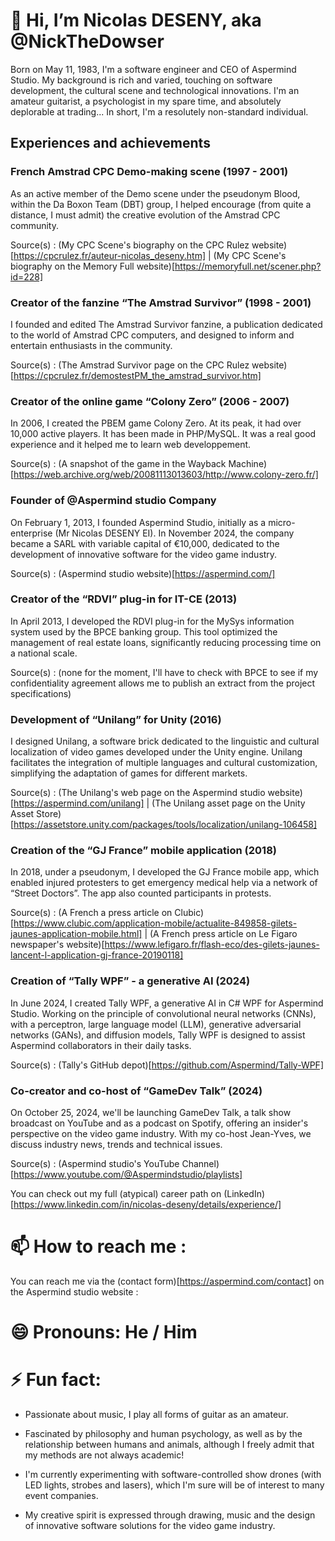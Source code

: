# 👋 Hi, I’m Nicolas DESENY, aka @NickTheDowser

Born on May 11, 1983, I'm a software engineer and CEO of Aspermind Studio. My background is rich and varied, touching on software development, the cultural scene and technological innovations. I'm an amateur guitarist, a psychologist in my spare time, and absolutely deplorable at trading... In short, I'm a resolutely non-standard individual.

## Experiences and achievements

### French Amstrad CPC Demo-making scene (1997 - 2001)

As an active member of the Demo scene under the pseudonym Blood, within the Da Boxon Team (DBT) group, I helped encourage (from quite a distance, I must admit) the creative evolution of the Amstrad CPC community.

Source(s) : (My CPC Scene's biography on the CPC Rulez website)[https://cpcrulez.fr/auteur-nicolas_deseny.htm] | (My CPC Scene's biography on the Memory Full website)[https://memoryfull.net/scener.php?id=228]

### Creator of the fanzine “The Amstrad Survivor” (1998 - 2001)

I founded and edited The Amstrad Survivor fanzine, a publication dedicated to the world of Amstrad CPC computers, and designed to inform and entertain enthusiasts in the community.

Source(s) : (The Amstrad Survivor page on the CPC Rulez website)[https://cpcrulez.fr/demostestPM_the_amstrad_survivor.htm]

### Creator of the online game “Colony Zero” (2006 - 2007)

In 2006, I created the PBEM game Colony Zero. At its peak, it had over 10,000 active players. It has been made in PHP/MySQL. It was a real good experience and it helped me to learn web developpement.

Source(s) : (A snapshot of the game in the Wayback Machine)[https://web.archive.org/web/20081113013603/http://www.colony-zero.fr/]

### Founder of @Aspermind studio Company

On February 1, 2013, I founded Aspermind Studio, initially as a micro-enterprise (Mr Nicolas DESENY EI). In November 2024, the company became a SARL with variable capital of €10,000, dedicated to the development of innovative software for the video game industry.

Source(s) : (Aspermind studio website)[https://aspermind.com/]

### Creator of the “RDVI” plug-in for IT-CE (2013)

In April 2013, I developed the RDVI plug-in for the MySys information system used by the BPCE banking group. This tool optimized the management of real estate loans, significantly reducing processing time on a national scale.

Source(s) : (none for the moment, I'll have to check with BPCE to see if my confidentiality agreement allows me to publish an extract from the project specifications)

### Development of “Unilang” for Unity (2016)

I designed Unilang, a software brick dedicated to the linguistic and cultural localization of video games developed under the Unity engine. Unilang facilitates the integration of multiple languages and cultural customization, simplifying the adaptation of games for different markets.

Source(s) : (The Unilang's web page on the Aspermind studio website)[https://aspermind.com/unilang] | (The Unilang asset page on the Unity Asset Store)[https://assetstore.unity.com/packages/tools/localization/unilang-106458]

### Creation of the “GJ France” mobile application (2018)

In 2018, under a pseudonym, I developed the GJ France mobile app, which enabled injured protesters to get emergency medical help via a network of “Street Doctors”. The app also counted participants in protests.

Source(s) : (A French a press article on Clubic)[https://www.clubic.com/application-mobile/actualite-849858-gilets-jaunes-application-mobile.html] | (A French press article on Le Figaro newspaper's website)[https://www.lefigaro.fr/flash-eco/des-gilets-jaunes-lancent-l-application-gj-france-20190118]

### Creation of “Tally WPF” - a generative AI (2024)

In June 2024, I created Tally WPF, a generative AI in C# WPF for Aspermind Studio. Working on the principle of convolutional neural networks (CNNs), with a perceptron, large language model (LLM), generative adversarial networks (GANs), and diffusion models, Tally WPF is designed to assist Aspermind collaborators in their daily tasks.

Source(s) : (Tally's GitHub depot)[https://github.com/Aspermind/Tally-WPF]

### Co-creator and co-host of “GameDev Talk” (2024)

On October 25, 2024, we'll be launching GameDev Talk, a talk show broadcast on YouTube and as a podcast on Spotify, offering an insider's perspective on the video game industry. With my co-host Jean-Yves, we discuss industry news, trends and technical issues.

Source(s) : (Aspermind studio's YouTube Channel)[https://www.youtube.com/@Aspermindstudio/playlists]

You can check out my full (atypical) career path on (LinkedIn)[https://www.linkedin.com/in/nicolas-deseny/details/experience/]

# 📫 How to reach me :

You can reach me via the (contact form)[https://aspermind.com/contact] on the Aspermind studio website : 

# 😄 Pronouns: He / Him

# ⚡ Fun fact: 

- Passionate about music, I play all forms of guitar as an amateur.

- Fascinated by philosophy and human psychology, as well as by the relationship between humans and animals, although I freely admit that my methods are not always academic!

- I'm currently experimenting with software-controlled show drones (with LED lights, strobes and lasers), which I'm sure will be of interest to many event companies.

- My creative spirit is expressed through drawing, music and the design of innovative software solutions for the video game industry.

<!---
NickTheDowser/NickTheDowser is a ✨ special ✨ repository because its `README.md` (this file) appears on your GitHub profile.
You can click the Preview link to take a look at your changes.
--->
